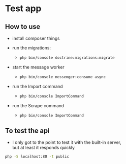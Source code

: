 # Test app

## How to use
- install composer things
- run the migrations:
  - ```bash
    php bin/console doctrine:migrations:migrate
    ```

- start the message worker
  - ```bash
    php bin/console messenger:consume async
    ```

- run the Import command
  - ```bash
    php bin/console ImportCommand
    ```

- run the Scrape command
    - ```bash
      php bin/console ImportCommand
      ```

## To test the api
- I only got to the point to test it with the built-in server,    
  but at least it responds quickly

```bash
php -S localhost:80 -t public
```
